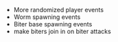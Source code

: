 * More randomized player events
* Worm spawning events
* Biter base spawning events
* make biters join in on biter attacks
